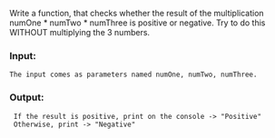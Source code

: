 Write a function, that checks whether the result of the multiplication numOne * numTwo * numThree is positive or negative. Try to do this WITHOUT multiplying the 3 numbers.

### Input:

    The input comes as parameters named numOne, numTwo, numThree.

### Output:

     If the result is positive, print on the console -> "Positive"
     Otherwise, print -> "Negative"
